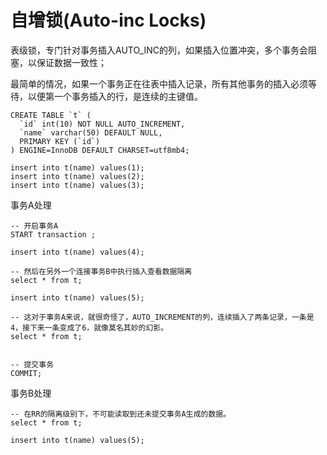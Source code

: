 # 自增锁(Auto-inc Locks)

表级锁，专门针对事务插入AUTO_INC的列，如果插入位置冲突，多个事务会阻塞，以保证数据一致性；

最简单的情况，如果一个事务正在往表中插入记录，所有其他事务的插入必须等待，以便第一个事务插入的行，是连续的主键值。

```
CREATE TABLE `t` (
  `id` int(10) NOT NULL AUTO_INCREMENT,
  `name` varchar(50) DEFAULT NULL,
  PRIMARY KEY (`id`)
) ENGINE=InnoDB DEFAULT CHARSET=utf8mb4;

insert into t(name) values(1);
insert into t(name) values(2);
insert into t(name) values(3);
```

事务A处理

```
-- 开启事务A
START transaction ;

insert into t(name) values(4);

-- 然后在另外一个连接事务B中执行插入查看数据隔离
select * from t;

insert into t(name) values(5);

-- 这对于事务A来说，就很奇怪了，AUTO_INCREMENT的列，连续插入了两条记录，一条是4，接下来一条变成了6，就像莫名其妙的幻影。
select * from t;


-- 提交事务
COMMIT;
```

事务B处理

```
-- 在RR的隔离级别下，不可能读取到还未提交事务A生成的数据。
select * from t;

insert into t(name) values(5);
```
